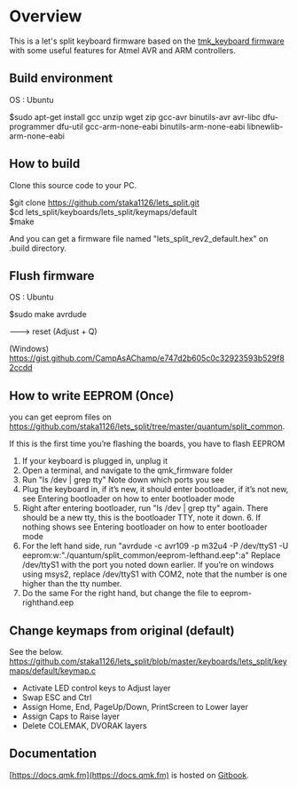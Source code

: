 # Overview

This is a let's split keyboard firmware based on the [tmk\_keyboard firmware](http://github.com/tmk/tmk_keyboard) with some useful features for Atmel AVR and ARM controllers.

## Build environment 

OS : Ubuntu 

$sudo apt-get install gcc unzip wget zip gcc-avr binutils-avr avr-libc dfu-programmer dfu-util gcc-arm-none-eabi binutils-arm-none-eabi libnewlib-arm-none-eabi

## How to build

Clone this source code to your PC.  

$git clone https://github.com/staka1126/lets_split.git  
$cd lets_split/keyboards/lets_split/keymaps/default  
$make  

And you can get a firmware file named "lets_split_rev2_default.hex" on .build directory.  

## Flush firmware

OS : Ubuntu 

$sudo make avrdude 

  ---> reset (Adjust + Q)

(Windows)  
https://gist.github.com/CampAsAChamp/e747d2b605c0c32923593b529f82ccdd

## How to write EEPROM (Once)

you can get eeprom files on https://github.com/staka1126/lets_split/tree/master/quantum/split_common.

If this is the first time you’re flashing the boards, you have to flash EEPROM

1. If your keyboard is plugged in, unplug it
2. Open a terminal, and navigate to the qmk_firmware folder
3. Run "ls /dev | grep tty" Note down which ports you see
4. Plug the keyboard in, if it’s new, it should enter bootloader, if it’s not new, see Entering bootloader on how to enter bootloader mode
5. Right after entering bootloader, run "ls /dev | grep tty" again. There should be a new tty, this is the bootloader TTY, note it down. 6. If nothing shows see Entering bootloader on how to enter bootloader mode
7. For the left hand side, run "avrdude -c avr109 -p m32u4 -P /dev/ttyS1 -U eeprom:w:"./quantum/split_common/eeprom-lefthand.eep":a" Replace /dev/ttyS1 with the port you noted down earlier. If you’re on windows using msys2, replace /dev/ttyS1 with COM2, note that the number is one higher than the tty number.
8. Do the same For the right hand, but change the file to eeprom-righthand.eep

## Change keymaps from original (default)

See the below.  
https://github.com/staka1126/lets_split/blob/master/keyboards/lets_split/keymaps/default/keymap.c

* Activate LED control keys to Adjust layer
* Swap ESC and Ctrl
* Assign Home, End, PageUp/Down, PrintScreen to Lower layer
* Assign Caps to Raise layer
* Delete COLEMAK, DVORAK layers

## Documentation

[https://docs.qmk.fm](https://docs.qmk.fm) is hosted on [Gitbook](https://www.gitbook.com/book/qmk/firmware/details).
